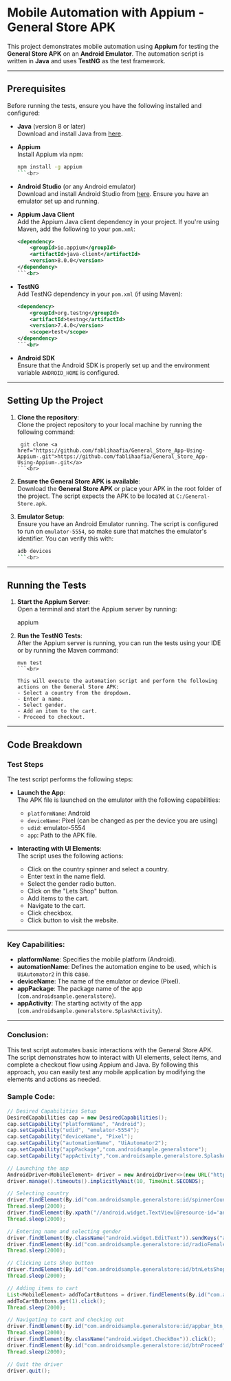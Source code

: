 # **Mobile Automation with Appium - General Store APK**

This project demonstrates mobile automation using **Appium** for testing the **General Store APK** on an **Android Emulator**. The automation script is written in **Java** and uses **TestNG** as the test framework.

---

## **Prerequisites**

Before running the tests, ensure you have the following installed and configured:

- **Java** (version 8 or later)  
  Download and install Java from [here](https://www.oracle.com/java/technologies/javase-jdk11-downloads.html).<br>

- **Appium**  
  Install Appium via npm:
  ```bash
  npm install -g appium
  ```<br>

- **Android Studio** (or any Android emulator)  
  Download and install Android Studio from [here](https://developer.android.com/studio). Ensure you have an emulator set up and running.<br>

- **Appium Java Client**  
  Add the Appium Java client dependency in your project. If you're using Maven, add the following to your `pom.xml`:
  ```xml
  <dependency>
      <groupId>io.appium</groupId>
      <artifactId>java-client</artifactId>
      <version>8.0.0</version>
  </dependency>
  ```<br>

- **TestNG**  
  Add TestNG dependency in your `pom.xml` (if using Maven):
  ```xml
  <dependency>
      <groupId>org.testng</groupId>
      <artifactId>testng</artifactId>
      <version>7.4.0</version>
      <scope>test</scope>
  </dependency>
  ```<br>

- **Android SDK**  
  Ensure that the Android SDK is properly set up and the environment variable `ANDROID_HOME` is configured.<br>

---

## **Setting Up the Project**

1. **Clone the repository**:  
   Clone the project repository to your local machine by running the following command:
   ```
    git clone <a href="https://github.com/fablihaafia/General_Store_App-Using-Appium-.git">https://github.com/fablihaafia/General_Store_App-Using-Appium-.git</a>
   ```<br>

2. **Ensure the General Store APK is available**:  
   Download the **General Store APK** or place your APK in the root folder of the project. The script expects the APK to be located at `C:/General-Store.apk`.<br>

3. **Emulator Setup**:  
   Ensure you have an Android Emulator running. The script is configured to run on `emulator-5554`, so make sure that matches the emulator's identifier. You can verify this with:
   ```bash
   adb devices
   ```<br>

---

## **Running the Tests**

1. **Start the Appium Server**:  
   Open a terminal and start the Appium server by running:
  
   appium
   <br>

2. **Run the TestNG Tests**:  
   After the Appium server is running, you can run the tests using your IDE or by running the Maven command:
   ```
   mvn test
   ```<br>

   This will execute the automation script and perform the following actions on the General Store APK:
   - Select a country from the dropdown.
   - Enter a name.
   - Select gender.
   - Add an item to the cart.
   - Proceed to checkout.

---

## **Code Breakdown**

### **Test Steps**
The test script performs the following steps:

- **Launch the App**:  
   The APK file is launched on the emulator with the following capabilities:
   - `platformName`: Android
   - `deviceName`: Pixel (can be changed as per the device you are using)
   - `udid`: emulator-5554
   - `app`: Path to the APK file.<br>

- **Interacting with UI Elements**:  
   The script uses the following actions:
   - Click on the country spinner and select a country.
   - Enter text in the name field.
   - Select the gender radio button.
   - Click on the "Lets Shop" button.
   - Add items to the cart.
   - Navigate to the cart.
   - Click checkbox.
   - Click button to visit the website.

---

### **Key Capabilities**:
- **platformName**: Specifies the mobile platform (Android).
- **automationName**: Defines the automation engine to be used, which is `UiAutomator2` in this case.
- **deviceName**: The name of the emulator or device (Pixel).
- **appPackage**: The package name of the app (`com.androidsample.generalstore`).
- **appActivity**: The starting activity of the app (`com.androidsample.generalstore.SplashActivity`).

---

### **Conclusion**:

This test script automates basic interactions with the General Store APK. The script demonstrates how to interact with UI elements, select items, and complete a checkout flow using Appium and Java. By following this approach, you can easily test any mobile application by modifying the elements and actions as needed.
### **Sample Code**:

```java
// Desired Capabilities Setup
DesiredCapabilities cap = new DesiredCapabilities();
cap.setCapability("platformName", "Android");
cap.setCapability("udid", "emulator-5554");
cap.setCapability("deviceName", "Pixel");
cap.setCapability("automationName", "UiAutomator2");
cap.setCapability("appPackage","com.androidsample.generalstore");
cap.setCapability("appActivity","com.androidsample.generalstore.SplashActivity");

// Launching the app
AndroidDriver<MobileElement> driver = new AndroidDriver<>(new URL("http://127.0.0.1:4723"), cap);
driver.manage().timeouts().implicitlyWait(10, TimeUnit.SECONDS);

// Selecting country
driver.findElement(By.id("com.androidsample.generalstore:id/spinnerCountry")).click();
Thread.sleep(2000); 
driver.findElement(By.xpath("//android.widget.TextView[@resource-id='android:id/text1'][3]")).click();
Thread.sleep(2000);

// Entering name and selecting gender
driver.findElement(By.className("android.widget.EditText")).sendKeys("afia");
driver.findElement(By.id("com.androidsample.generalstore:id/radioFemale")).click();
Thread.sleep(2000);

// Clicking Lets Shop button
driver.findElement(By.id("com.androidsample.generalstore:id/btnLetsShop")).click();
Thread.sleep(2000);

// Adding items to cart
List<MobileElement> addToCartButtons = driver.findElements(By.id("com.androidsample.generalstore:id/productAddCart"));
addToCartButtons.get(1).click();
Thread.sleep(2000);

// Navigating to cart and checking out
driver.findElement(By.id("com.androidsample.generalstore:id/appbar_btn_cart")).click();
Thread.sleep(2000);
driver.findElement(By.className("android.widget.CheckBox")).click();
driver.findElement(By.id("com.androidsample.generalstore:id/btnProceed")).click();
Thread.sleep(2000);

// Quit the driver
driver.quit();




